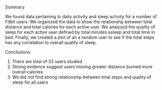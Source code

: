 Summary

We found data pertaining to daily activity and sleep activity for a number of Fitbit users. We organized the data to show the relationshp between total distance and total calories for each active user. We analyzed the quality of sleep for each active user defined by total minutes asleep and total time in bed. Finally, we created a plot of an a random user to see if the total steps has any correlation to overall qualify of sleep. 

Conclusions:
1) There are total of 33 users studied
3) Strong evidence suggest users moving greater distance burned more overall calories
2) We did not find strong relationship between total steps and quality of sleep for all users 